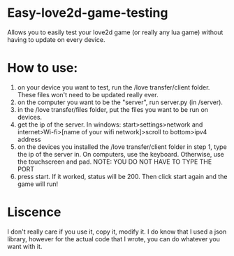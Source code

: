 # Easy-love2d-game-testing
Allows you to easily test your love2d game (or really any lua game) without having to update on every device.
# How to use:
1. on your device you want to test, run the /love transfer/client folder. These files won't need to be updated really ever.
2. on the computer you want to be the "server", run server.py (in /server).
3. in the /love transfer/files folder, put the files you want to be run on devices.
4. get the ip of the server. In windows: start>settings>network and internet>Wi-fi>[name of your wifi network]>scroll to bottom>ipv4 address
5. on the devices you installed the /love transfer/client folder in step 1, type the ip of the server in. On computers, use the keyboard. Otherwise, use the touchscreen and pad.
NOTE: YOU DO NOT HAVE TO TYPE THE PORT
6. press start. If it worked, status will be 200. Then click start again and the game will run!
# Liscence
I don't really care if you use it, copy it, modify it. I do know that I used a json library, however for the actual code that I wrote, you can do whatever you want with it.
